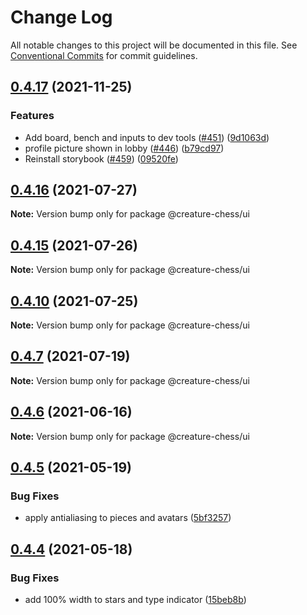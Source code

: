 # Change Log

All notable changes to this project will be documented in this file.
See [Conventional Commits](https://conventionalcommits.org) for commit guidelines.

## [0.4.17](https://github.com/Jameskmonger/creature-chess/compare/v0.4.16...v0.4.17) (2021-11-25)


### Features

* Add board, bench and inputs to dev tools ([#451](https://github.com/Jameskmonger/creature-chess/issues/451)) ([9d1063d](https://github.com/Jameskmonger/creature-chess/commit/9d1063de29a6cbc0b6edf9f3049bfcce0c2947ea))
* profile picture shown in lobby ([#446](https://github.com/Jameskmonger/creature-chess/issues/446)) ([b79cd97](https://github.com/Jameskmonger/creature-chess/commit/b79cd97bb0ea1f4743fc1ff80f8433de7c2575be))
* Reinstall storybook ([#459](https://github.com/Jameskmonger/creature-chess/issues/459)) ([09520fe](https://github.com/Jameskmonger/creature-chess/commit/09520fee0f4fe187b6407a62be24774b24cf81fe))





## [0.4.16](https://github.com/Jameskmonger/creature-chess/compare/v0.4.15...v0.4.16) (2021-07-27)

**Note:** Version bump only for package @creature-chess/ui





## [0.4.15](https://github.com/Jameskmonger/creature-chess/compare/v0.4.14...v0.4.15) (2021-07-26)

**Note:** Version bump only for package @creature-chess/ui





## [0.4.10](https://github.com/Jameskmonger/creature-chess/compare/v0.4.9...v0.4.10) (2021-07-25)

**Note:** Version bump only for package @creature-chess/ui





## [0.4.7](https://github.com/Jameskmonger/creature-chess/compare/v0.4.6...v0.4.7) (2021-07-19)

**Note:** Version bump only for package @creature-chess/ui





## [0.4.6](https://github.com/Jameskmonger/creature-chess/compare/v0.4.5...v0.4.6) (2021-06-16)

**Note:** Version bump only for package @creature-chess/ui





## [0.4.5](https://github.com/Jameskmonger/creature-chess/compare/v0.4.4...v0.4.5) (2021-05-19)


### Bug Fixes

* apply antialiasing to pieces and avatars ([5bf3257](https://github.com/Jameskmonger/creature-chess/commit/5bf32575d04b8bedac35f16d888693913fda7225))





## [0.4.4](https://github.com/Jameskmonger/creature-chess/compare/v0.4.3...v0.4.4) (2021-05-18)


### Bug Fixes

* add 100% width to stars and type indicator ([15beb8b](https://github.com/Jameskmonger/creature-chess/commit/15beb8b910ffe0e79962c16d16a0f4315b2263ec))
